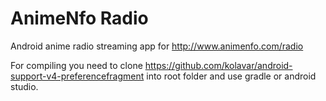 AnimeNfo Radio
==============

Android anime radio streaming app for http://www.animenfo.com/radio

For compiling you need to clone https://github.com/kolavar/android-support-v4-preferencefragment into root folder and use gradle or android studio.
